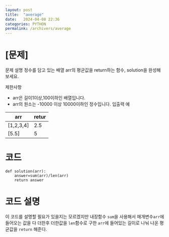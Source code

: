 ```yaml
---
layout: post
title:  "average"
date:   2024-04-08 22:36
categories: PYTHON
permalink: /archivers/average
---
```


# [문제]

문제 설명
정수를 담고 있는 배열 arr의 평균값을 return하는 함수, solution을 완성해보세요.

제한사항
- arr은 길이1이상,100이하인 배열입니다.
- arr의 원소는 -10000 이상 10000이하인 정수입니다.
입출력 예

|arr|retur|
|----|---|
|[1,2,3,4]|2.5|
|[5.5]|5|

# 코드
```
def solution(arr):
    answer=sum(arr)/len(arr)
    return answer
```
# 코드 설명
이 코드를 설명할 필요가 있을지는 모르겠지만
내장함수 `sum`을 사용해서 매개변수`arr`에 들어오는 값을 다 더한후
더한값을 `len`함수로 구한 `arr`에 들어있는 길이로 나눠 나온 평균값을 `return` 해준다.
